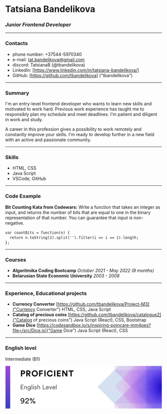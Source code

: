 # Tatsiana Bandelikova
### *Junior Frontend Developer*
-----
### Contacts
* phone number: +37544-5970340
* e-mail: tat.bandelikova@gmail.com
* discord: TatsianaB (@tbandelikova)
* LinkedIn: [https://www.linkedin.com/in/tatsiana-bandelikova/]
* GitHub: [https://github.com/tbandelikova] ("tbandelikova")
-----
### Summary
I'm an entry-level frontend developer who wants to learn new skills and motivated to work hard. Previous work experience has taught me to responsibly plan my schedule and meet deadlines. I'm patient and diligent in work and study.

A career in this profession gives a possibility to work remotely and constantly improve your skills. I'm ready to develop further in a new field with an active and passionate community.

-----
### Skills
* HTML, CSS
* Java Script
* VSCode, GitHub
-----
### Code Example
**Bit Counting Kata from Codewars:** Write a function that takes an integer as input, and returns the number of bits that are equal to one in the binary representation of that number. You can guarantee that input is non-negative.

```
var countBits = function(n) {
  return n.toString(2).split('').filter(i => i == 1).length;
};
```
-----
### Courses
* **Algoritmika Coding Bootcamp**
    *October 2021 - May 2022 (8 months)*
* **Belarusian State Economic University**
    *2003 - 2008*
-----
### Experience, Educational projects
* **Currency Converter**
    [https://github.com/tbandelikova/Project-M3]("Currency Converter")
    HTML, CSS, Java Script
* **Catalog of precious coins**
    [https://github.com/tbandelikova/catalogue2]("Catalog of precious coins")
    Java Script (React), CSS, Bootstrap
* **Game Dice**
    [https://codesandbox.io/s/inspiring-poincare-mm4pes?file=/src/Dice.js]("Game Dice")
    Java Script (React), CSS
-----
### English level
Intermediate (B1)

![eng-lvl](/eng-lvl.png "EF Set")